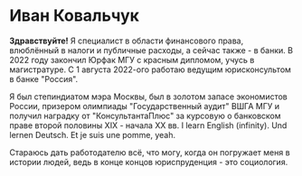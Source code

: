 # Иван Ковальчук
**Здравствуйте!** Я специалист в области финансового права, влюблённый в налоги и публичные расходы, а сейчас также - в банки. В 2022 году закончил Юрфак МГУ с красным дипломом, учусь в магистратуре. С 1 августа 2022-ого работаю ведущим юрисконсультом в банке "Россия".

Я был степиндиатом мэра Москвы, был в золотом запасе экономистов России, призером олимпиады "Государственный аудит" ВШГА МГУ и получил наградку от "КонсультантаПлюс" за курсовую о банковском праве второй половины XIX - начала XX вв. I learn English (infinity). Und lernen Deutsch. Et je suis une pomme, yeah.

Стараюсь дать работодателю всё, что могу, когда он погружает меня в истории людей, ведь в конце концов юриспруденция - это социология.
